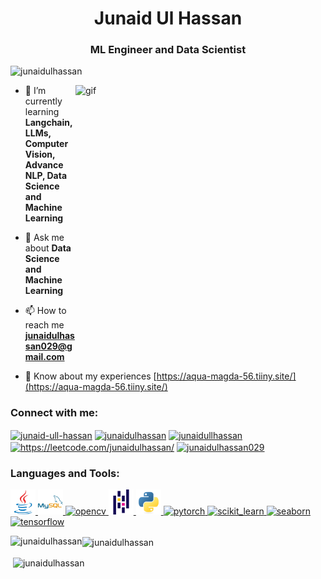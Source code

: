 <h1 align="center">Junaid Ul Hassan</h1>
<h3 align="center">ML Engineer and Data Scientist</h3>


<p align="left"> <img src="https://komarev.com/ghpvc/?username=junaidulhassan&label=Profile%20views&color=0e75b6&style=flat" alt="junaidulhassan" /> </p>

<img align="right" alt="gif" width="400" src="https://user-images.githubusercontent.com/74038190/212750147-854a394f-fee9-4080-9770-78a4b7ece53f.gif" style="margin-bottom: 400px;">


- 🌱 I’m currently learning **Langchain, LLMs, Computer Vision, Advance NLP, Data Science and Machine Learning**

- 💬 Ask me about **Data Science and Machine Learning**

- 📫 How to reach me **junaidulhassan029@gmail.com**

- 📄 Know about my experiences [https://aqua-magda-56.tiiny.site/](https://aqua-magda-56.tiiny.site/)

<h3 align="left">Connect with me:</h3>
<p align="left">
<a href="https://linkedin.com/in/junaid-ull-hassan" target="blank"><img align="center" src="https://raw.githubusercontent.com/rahuldkjain/github-profile-readme-generator/master/src/images/icons/Social/linked-in-alt.svg" alt="junaid-ull-hassan" height="30" width="40" /></a>
<a href="https://stackoverflow.com/users/junaidulhassan" target="blank"><img align="center" src="https://raw.githubusercontent.com/rahuldkjain/github-profile-readme-generator/master/src/images/icons/Social/stack-overflow.svg" alt="junaidulhassan" height="30" width="40" /></a>
<a href="https://kaggle.com/junaidullhassan" target="blank"><img align="center" src="https://raw.githubusercontent.com/rahuldkjain/github-profile-readme-generator/master/src/images/icons/Social/kaggle.svg" alt="junaidullhassan" height="30" width="40" /></a>
<a href="https://www.leetcode.com/https://leetcode.com/junaidulhassan/" target="blank"><img align="center" src="https://raw.githubusercontent.com/rahuldkjain/github-profile-readme-generator/master/src/images/icons/Social/leet-code.svg" alt="https://leetcode.com/junaidulhassan/" height="30" width="40" /></a>
<a href="https://auth.geeksforgeeks.org/user/junaidulhassan029" target="blank"><img align="center" src="https://raw.githubusercontent.com/rahuldkjain/github-profile-readme-generator/master/src/images/icons/Social/geeks-for-geeks.svg" alt="junaidulhassan029" height="30" width="40" /></a>
</p>

<h3 align="left">Languages and Tools:</h3>
<p align="left"> <a href="https://www.java.com" target="_blank" rel="noreferrer"> <img src="https://raw.githubusercontent.com/devicons/devicon/master/icons/java/java-original.svg" alt="java" width="40" height="40"/> </a> <a href="https://www.mysql.com/" target="_blank" rel="noreferrer"> <img src="https://raw.githubusercontent.com/devicons/devicon/master/icons/mysql/mysql-original-wordmark.svg" alt="mysql" width="40" height="40"/> </a> <a href="https://opencv.org/" target="_blank" rel="noreferrer"> <img src="https://www.vectorlogo.zone/logos/opencv/opencv-icon.svg" alt="opencv" width="40" height="40"/> </a> <a href="https://pandas.pydata.org/" target="_blank" rel="noreferrer"> <img src="https://raw.githubusercontent.com/devicons/devicon/2ae2a900d2f041da66e950e4d48052658d850630/icons/pandas/pandas-original.svg" alt="pandas" width="40" height="40"/> </a> <a href="https://www.python.org" target="_blank" rel="noreferrer"> <img src="https://raw.githubusercontent.com/devicons/devicon/master/icons/python/python-original.svg" alt="python" width="40" height="40"/> </a> <a href="https://pytorch.org/" target="_blank" rel="noreferrer"> <img src="https://www.vectorlogo.zone/logos/pytorch/pytorch-icon.svg" alt="pytorch" width="40" height="40"/> </a> <a href="https://scikit-learn.org/" target="_blank" rel="noreferrer"> <img src="https://upload.wikimedia.org/wikipedia/commons/0/05/Scikit_learn_logo_small.svg" alt="scikit_learn" width="40" height="40"/> </a> <a href="https://seaborn.pydata.org/" target="_blank" rel="noreferrer"> <img src="https://seaborn.pydata.org/_images/logo-mark-lightbg.svg" alt="seaborn" width="40" height="40"/> </a> <a href="https://www.tensorflow.org" target="_blank" rel="noreferrer"> <img src="https://www.vectorlogo.zone/logos/tensorflow/tensorflow-icon.svg" alt="tensorflow" width="40" height="40"/> </a> </p>

<p><img align="left" src="https://github-readme-stats.vercel.app/api/top-langs?username=junaidulhassan&show_icons=true&locale=en&layout=compact" alt="junaidulhassan" /></p>

<p><img align="center" src="https://github-readme-streak-stats.herokuapp.com/?user=junaidulhassan&" alt="junaidulhassan" /></p>

<p>&nbsp;<img align="center" src="https://github-readme-stats.vercel.app/api?username=junaidulhassan&show_icons=true&locale=en" alt="junaidulhassan" /></p>

